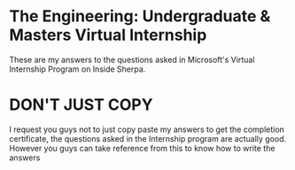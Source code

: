# The Engineering: Undergraduate & Masters Virtual Internship
These are my answers to the questions asked in Microsoft's Virtual Internship Program on Inside Sherpa.
# DON'T JUST COPY
I request you guys not to just copy paste my answers to get the completion certificate, the questions asked in the Internship program are actually good. However you guys can take reference from this to know how to write the answers

